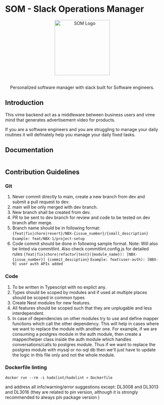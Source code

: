 # SOM - Slack Operations Manager

<p align="center">
  <a href="https://github.com/dharmendrasha/SOM" target="blank">
  <img src="https://cdn.iconscout.com/icon/premium/png-256-thumb/applicant-1874716-1591030.png" width="180" alt="SOM Logo" />
  </a>
</p>

[circleci-image]: https://oxolo.com
[circleci-url]: https://circleci.com/gh/nestjs/nest

<p align="center">
  <br/>
  Personalized software manager with slack built for Software engineers.
</p>

## Introduction

This vime backend act as a middleware between business users and vime mind that generates advertisement video for products.

If you are a software engineers and you are struggling to manage your daily routines it will definately help you manage your daily fixed tasks.

## Documentation

```
```

## Contribution Guidelines

### Git

1. Never commit directly to main, create a new branch from dev and submit a pull request to dev.
2. main will be only merged with dev branch.
3. New branch shall be created from dev.
4. PR to be sent to dev branch for review and code to be tested on dev branch after merge.
5. Branch name should be in following format:
   `{feat|fix|chore|revert}/NBX-{issue_number}/{small_description}`
   `Example: feat/NBX-1/project-setup`
6. Code commit should be done in following sample format. Note: Will also be linted via commitlint. Also check commitlint.config.js for detailed rules
   `{feat|fix|chore|refactor|test}({module_name}): [NBX-{issue_number}] {commit_desciption}`
   `Example: feat(user-auth): [NBX-9] user auth APIs added`

### Code

1. To be written in Typescript with no explict any.
2. Types should be scoped by modules and if used at multiple places should be scoped in common types
3. Create Nest modules for new features.
4. All features should be scoped such that they are unplugable and less interdependent.
5. In case of dependencies on other modules try to use and define mapper functions which call the other dependency. This will help in cases where we want to replace the module with another one. For example, if we are consuming a postgres module in the auth module, then create a mapper/helper class inside the auth module which handles conversations/calls to postgres module. Thus if we want to replace the postgres module with mysql or no-sql db then we'll just have to update the logic in this file only and not the whole module.

### Dockerfile linting

```shell
docker run --rm -i hadolint/hadolint < Dockerfile
```

and address all info/warning/error suggestions except: DL3008 and DL3013 and DL3016 (they are related to pin version, although it is strongly recommended to always pin package version )


<!-- Security scan triggered at 2025-09-01 23:08:28 -->